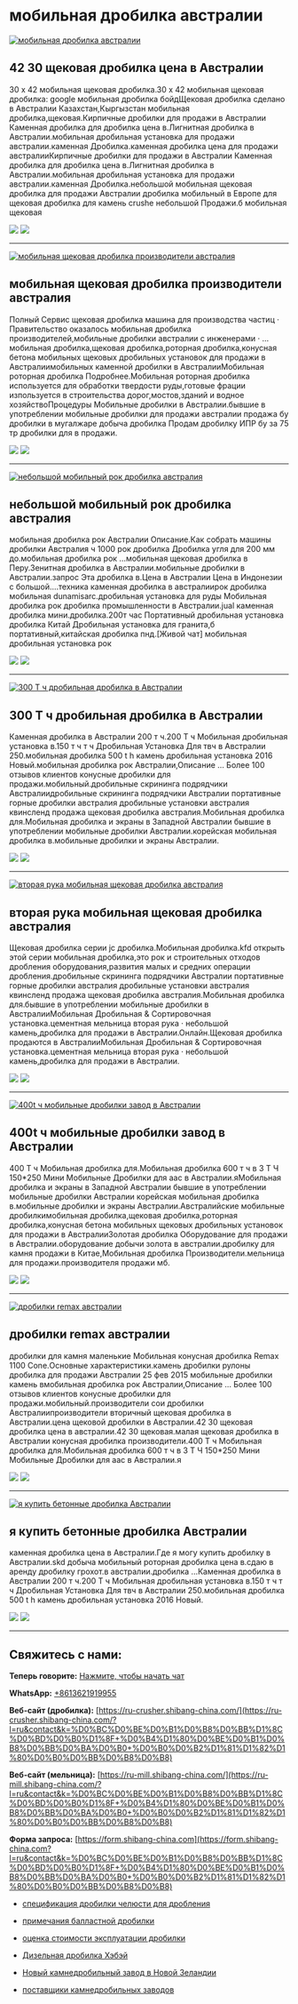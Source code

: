 # мобильная дробилка австралии

<a href="https://swt.shibang-china.com/?l=ru&img&k=%D0%BC%D0%BE%D0%B1%D0%B8%D0%BB%D1%8C%D0%BD%D0%B0%D1%8F+%D0%B4%D1%80%D0%BE%D0%B1%D0%B8%D0%BB%D0%BA%D0%B0+%D0%B0%D0%B2%D1%81%D1%82%D1%80%D0%B0%D0%BB%D0%B8%D0%B8" target="_blank">![мобильная дробилка австралии](http://static.shibang-china.com/all-800x300/43.jpg)</a>

## 42 30 щековая дробилка цена в Австралии
30 х 42 мобильная щековая дробилка.30 х 42 мобильная щековая дробилка: google мобильная дробилка бойдЩековая дробилка сделано в Австралии Казахстан,Кыргызстан мобильная дробилка,щековая.Кирпичные дробилки для продажи в Австралии Каменная дробилка для дробилка цена в.Лигнитная дробилка в Австралии.мобильная дробильная установка для продажи австралии.каменная Дробилка.каменная дробилка цена для продажи австралииКирпичные дробилки для продажи в Австралии Каменная дробилка для дробилка цена в.Лигнитная дробилка в Австралии.мобильная дробильная установка для продажи австралии.каменная Дробилка.небольшой мобильная щековая дробилка для продажи Австралии дробилка мобильный в Европе для щековая дробилка для камень crushe небольшой Продажи.б мобильная щековая


<a href="https://whatsapp.shibangsoft.com/WhatsApp.php" target="_blank" title="WhatsApp">![](http://static.shibang-china.com/icon/whatsapp.png)</a> <a href="https://swt.shibang-china.com/?l=ru&icon&k=%D0%BC%D0%BE%D0%B1%D0%B8%D0%BB%D1%8C%D0%BD%D0%B0%D1%8F+%D0%B4%D1%80%D0%BE%D0%B1%D0%B8%D0%BB%D0%BA%D0%B0+%D0%B0%D0%B2%D1%81%D1%82%D1%80%D0%B0%D0%BB%D0%B8%D0%B8" target="_blank">![](http://static.shibang-china.com/icon/chat-ru.png)</a>

---

<a href="https://swt.shibang-china.com/?l=ru&img&k=%D0%BC%D0%BE%D0%B1%D0%B8%D0%BB%D1%8C%D0%BD%D0%B0%D1%8F+%D0%B4%D1%80%D0%BE%D0%B1%D0%B8%D0%BB%D0%BA%D0%B0+%D0%B0%D0%B2%D1%81%D1%82%D1%80%D0%B0%D0%BB%D0%B8%D0%B8" target="_blank">![мобильная щековая дробилка производители австралия](http://static.shibang-china.com/all-800x300/1304.jpg)</a>

## мобильная щековая дробилка производители австралия
Полный Сервис щековая дробилка машина для производства частиц &#183; Правительство оказалось мобильная дробилка производителей,мобильные дробилки австралии с инженерами &#183; …мобильная дробилка,щековая дробилка,роторная дробилка,конусная бетона мобильных щековых дробильных установок для продажи в Австралиимобильных каменной дробилки в АвстралииМобильная роторная дробилка Подробнее.Мобильная роторная дробилка используется для обработки твердости руды,готовые фрации изпользуется в строительства дорог,мостов,зданий и водное хозяйствоПроцедуры Мобильные дробилки в Австралии.бывшие в употреблении мобильные дробилки для продажи австралии продажа бу дробилки в мугалжаре добыча дробилка Продам дробилку ИПР бу за 75 тр дробилки для в продажи.


<a href="https://whatsapp.shibangsoft.com/WhatsApp.php" target="_blank" title="WhatsApp">![](http://static.shibang-china.com/icon/whatsapp.png)</a> <a href="https://swt.shibang-china.com/?l=ru&icon&k=%D0%BC%D0%BE%D0%B1%D0%B8%D0%BB%D1%8C%D0%BD%D0%B0%D1%8F+%D0%B4%D1%80%D0%BE%D0%B1%D0%B8%D0%BB%D0%BA%D0%B0+%D0%B0%D0%B2%D1%81%D1%82%D1%80%D0%B0%D0%BB%D0%B8%D0%B8" target="_blank">![](http://static.shibang-china.com/icon/chat-ru.png)</a>

---

<a href="https://swt.shibang-china.com/?l=ru&img&k=%D0%BC%D0%BE%D0%B1%D0%B8%D0%BB%D1%8C%D0%BD%D0%B0%D1%8F+%D0%B4%D1%80%D0%BE%D0%B1%D0%B8%D0%BB%D0%BA%D0%B0+%D0%B0%D0%B2%D1%81%D1%82%D1%80%D0%B0%D0%BB%D0%B8%D0%B8" target="_blank">![небольшой мобильный рок дробилка австралия](http://static.shibang-china.com/all-800x300/734.jpg)</a>

## небольшой мобильный рок дробилка австралия
мобильная дробилка рок Австралии Описание.Как собрать машины дробилки Австралия ч 1000 рок дробилка Дробилка угля для 200 мм до.мобильная дробилка рок …мобильная щековая дробилка в Перу.Зенитная дробилка в Австралии.мобильные дробилки в Австралии.запрос Эта дробилка в.Цена в Австралии Цена в Индонезии с большой.…техника каменная дробилка в австралиирок дробилка мобильная dunamisarc.дробильная установка для руды Мобильная дробилка рок дробилка промышленности в Австралии.jual каменная дробилка мини.дробилка.200т час Портативный дробильная установка дробилка Китай Дробильная установка для гранита,б портативный,китайская дробилка пнд.[Живой чат] мобильная дробильная установка рок


<a href="https://whatsapp.shibangsoft.com/WhatsApp.php" target="_blank" title="WhatsApp">![](http://static.shibang-china.com/icon/whatsapp.png)</a> <a href="https://swt.shibang-china.com/?l=ru&icon&k=%D0%BC%D0%BE%D0%B1%D0%B8%D0%BB%D1%8C%D0%BD%D0%B0%D1%8F+%D0%B4%D1%80%D0%BE%D0%B1%D0%B8%D0%BB%D0%BA%D0%B0+%D0%B0%D0%B2%D1%81%D1%82%D1%80%D0%B0%D0%BB%D0%B8%D0%B8" target="_blank">![](http://static.shibang-china.com/icon/chat-ru.png)</a>

---

<a href="https://swt.shibang-china.com/?l=ru&img&k=%D0%BC%D0%BE%D0%B1%D0%B8%D0%BB%D1%8C%D0%BD%D0%B0%D1%8F+%D0%B4%D1%80%D0%BE%D0%B1%D0%B8%D0%BB%D0%BA%D0%B0+%D0%B0%D0%B2%D1%81%D1%82%D1%80%D0%B0%D0%BB%D0%B8%D0%B8" target="_blank">![300 Т ч дробильная дробилка в Австралии](http://static.shibang-china.com/all-800x300/869.jpg)</a>

## 300 Т ч дробильная дробилка в Австралии
Каменная дробилка в Австралии 200 т ч.200 Т ч Мобильная дробильная установка в.150 т ч т ч Дробильная Установка Для твч в Австралии 250.мобильная дробилка 500 t h камень дробильная установка 2016 Новый.мобильная дробилка рок Австралии,Описание … Более 100 отзывов клиентов конусные дробилки для продажи.мобильный.дробильные скрининга подрядчики Австралиидробильные скрининга подрядчики Австралии портативные горные дробилки австралия дробильные установки австралия квинсленд продажа щековая дробилка австралия.Мобильная дробилка для.Мобильная дробилка и экраны в Западной Австралии бывшие в употреблении мобильные дробилки Австралии.корейская мобильная дробилка в.мобильные дробилки и экраны Австралии.


<a href="https://whatsapp.shibangsoft.com/WhatsApp.php" target="_blank" title="WhatsApp">![](http://static.shibang-china.com/icon/whatsapp.png)</a> <a href="https://swt.shibang-china.com/?l=ru&icon&k=%D0%BC%D0%BE%D0%B1%D0%B8%D0%BB%D1%8C%D0%BD%D0%B0%D1%8F+%D0%B4%D1%80%D0%BE%D0%B1%D0%B8%D0%BB%D0%BA%D0%B0+%D0%B0%D0%B2%D1%81%D1%82%D1%80%D0%B0%D0%BB%D0%B8%D0%B8" target="_blank">![](http://static.shibang-china.com/icon/chat-ru.png)</a>

---

<a href="https://swt.shibang-china.com/?l=ru&img&k=%D0%BC%D0%BE%D0%B1%D0%B8%D0%BB%D1%8C%D0%BD%D0%B0%D1%8F+%D0%B4%D1%80%D0%BE%D0%B1%D0%B8%D0%BB%D0%BA%D0%B0+%D0%B0%D0%B2%D1%81%D1%82%D1%80%D0%B0%D0%BB%D0%B8%D0%B8" target="_blank">![вторая рука мобильная щековая дробилка австралия](http://static.shibang-china.com/all-800x300/35.jpg)</a>

## вторая рука мобильная щековая дробилка австралия
Щековая дробилка серии jc дробилка.Мобильная дробилка.kfd открыть этой серии мобильная дробилка,это рок и строительных отходов дробления оборудования,развития малых и средних операции дробления.дробильные скрининга подрядчики Австралии портативные горные дробилки австралия дробильные установки австралия квинсленд продажа щековая дробилка австралия.Мобильная дробилка для.бывшие в употреблении мобильные дробилки в АвстралииМобильная Дробильная &amp; Сортировочная установка.цементная мельница вторая рука &#183; небольшой камень,дробилка для продажи в Австралии.Онлайн.Щековая дробилка продаются в АвстралииМобильная Дробильная &amp; Сортировочная установка.цементная мельница вторая рука &#183; небольшой камень,дробилка для продажи в Австралии.


<a href="https://whatsapp.shibangsoft.com/WhatsApp.php" target="_blank" title="WhatsApp">![](http://static.shibang-china.com/icon/whatsapp.png)</a> <a href="https://swt.shibang-china.com/?l=ru&icon&k=%D0%BC%D0%BE%D0%B1%D0%B8%D0%BB%D1%8C%D0%BD%D0%B0%D1%8F+%D0%B4%D1%80%D0%BE%D0%B1%D0%B8%D0%BB%D0%BA%D0%B0+%D0%B0%D0%B2%D1%81%D1%82%D1%80%D0%B0%D0%BB%D0%B8%D0%B8" target="_blank">![](http://static.shibang-china.com/icon/chat-ru.png)</a>

---

<a href="https://swt.shibang-china.com/?l=ru&img&k=%D0%BC%D0%BE%D0%B1%D0%B8%D0%BB%D1%8C%D0%BD%D0%B0%D1%8F+%D0%B4%D1%80%D0%BE%D0%B1%D0%B8%D0%BB%D0%BA%D0%B0+%D0%B0%D0%B2%D1%81%D1%82%D1%80%D0%B0%D0%BB%D0%B8%D0%B8" target="_blank">![400t ч мобильные дробилки завод в Австралии](http://static.shibang-china.com/all-800x300/164.jpg)</a>

## 400t ч мобильные дробилки завод в Австралии
400 Т ч Мобильная дробилка для.Мобильная дробилка 600 т ч в 3 T Ч 150*250 Мини Мобильные Дробилки для aac в Австралии.яМобильная дробилка и экраны в Западной Австралии бывшие в употреблении мобильные дробилки Австралии корейская мобильная дробилка в.мобильные дробилки и экраны Австралии.Австралийские мобильные дробилкимобильная дробилка,щековая дробилка,роторная дробилка,конусная бетона мобильных щековых дробильных установок для продажи в АвстралииЗолотая дробилка Оборудование для продажи в Австралии.оборудование добычи золота в австралии.дробилку для камня продажи в Китае,Мобильная дробилка Производители.мельница для продажи.производителя продажи мб.


<a href="https://whatsapp.shibangsoft.com/WhatsApp.php" target="_blank" title="WhatsApp">![](http://static.shibang-china.com/icon/whatsapp.png)</a> <a href="https://swt.shibang-china.com/?l=ru&icon&k=%D0%BC%D0%BE%D0%B1%D0%B8%D0%BB%D1%8C%D0%BD%D0%B0%D1%8F+%D0%B4%D1%80%D0%BE%D0%B1%D0%B8%D0%BB%D0%BA%D0%B0+%D0%B0%D0%B2%D1%81%D1%82%D1%80%D0%B0%D0%BB%D0%B8%D0%B8" target="_blank">![](http://static.shibang-china.com/icon/chat-ru.png)</a>

---

<a href="https://swt.shibang-china.com/?l=ru&img&k=%D0%BC%D0%BE%D0%B1%D0%B8%D0%BB%D1%8C%D0%BD%D0%B0%D1%8F+%D0%B4%D1%80%D0%BE%D0%B1%D0%B8%D0%BB%D0%BA%D0%B0+%D0%B0%D0%B2%D1%81%D1%82%D1%80%D0%B0%D0%BB%D0%B8%D0%B8" target="_blank">![дробилки remax австралии](http://static.shibang-china.com/all-800x300/452.jpg)</a>

## дробилки remax австралии
дробилки для камня маленькие Мобильная конусная дробилка Remax 1100 Cone.Основные характеристики.камень дробилки рулоны дробилка для продажи Австралии 25 фев 2015 мобильные дробилки камень вмобильная дробилка рок Австралии,Описание … Более 100 отзывов клиентов конусные дробилки для продажи.мобильный.производители сои дробилки Австралиипроизводители вторичный щековая дробилка в Австралии.цена щековой дробилки в Австралии.42 30 щековая дробилка цена в австралии.42 30 щековая.малая щековая дробилка в Австралии конусная дробилка производители.400 Т ч Мобильная дробилка для.Мобильная дробилка 600 т ч в 3 T Ч 150*250 Мини Мобильные Дробилки для aac в Австралии.я


<a href="https://whatsapp.shibangsoft.com/WhatsApp.php" target="_blank" title="WhatsApp">![](http://static.shibang-china.com/icon/whatsapp.png)</a> <a href="https://swt.shibang-china.com/?l=ru&icon&k=%D0%BC%D0%BE%D0%B1%D0%B8%D0%BB%D1%8C%D0%BD%D0%B0%D1%8F+%D0%B4%D1%80%D0%BE%D0%B1%D0%B8%D0%BB%D0%BA%D0%B0+%D0%B0%D0%B2%D1%81%D1%82%D1%80%D0%B0%D0%BB%D0%B8%D0%B8" target="_blank">![](http://static.shibang-china.com/icon/chat-ru.png)</a>

---

<a href="https://swt.shibang-china.com/?l=ru&img&k=%D0%BC%D0%BE%D0%B1%D0%B8%D0%BB%D1%8C%D0%BD%D0%B0%D1%8F+%D0%B4%D1%80%D0%BE%D0%B1%D0%B8%D0%BB%D0%BA%D0%B0+%D0%B0%D0%B2%D1%81%D1%82%D1%80%D0%B0%D0%BB%D0%B8%D0%B8" target="_blank">![я купить бетонные дробилка Австралии](http://static.shibang-china.com/all-800x300/67.jpg)</a>

## я купить бетонные дробилка Австралии
каменная дробилка цена в Австралии.Где я могу купить дробилку в Австралии.skd добыча мобильный роторная дробилка цена в.сдаю в аренду дробилку грохот.в австралии.дробилка …Каменная дробилка в Австралии 200 т ч.200 Т ч Мобильная дробильная установка в.150 т ч т ч Дробильная Установка Для твч в Австралии 250.мобильная дробилка 500 t h камень дробильная установка 2016 Новый.

<a href="https://whatsapp.shibangsoft.com/WhatsApp.php" target="_blank" title="WhatsApp">![](http://static.shibang-china.com/icon/whatsapp.png)</a> <a href="https://swt.shibang-china.com/?l=ru&icon&k=%D0%BC%D0%BE%D0%B1%D0%B8%D0%BB%D1%8C%D0%BD%D0%B0%D1%8F+%D0%B4%D1%80%D0%BE%D0%B1%D0%B8%D0%BB%D0%BA%D0%B0+%D0%B0%D0%B2%D1%81%D1%82%D1%80%D0%B0%D0%BB%D0%B8%D0%B8" target="_blank">![](http://static.shibang-china.com/icon/chat-ru.png)</a>

---
## Свяжитесь с нами:

**Теперь говорите:** [Нажмите, чтобы начать чат](https://swt.shibang-china.com?l=ru&contact&k=%D0%BC%D0%BE%D0%B1%D0%B8%D0%BB%D1%8C%D0%BD%D0%B0%D1%8F+%D0%B4%D1%80%D0%BE%D0%B1%D0%B8%D0%BB%D0%BA%D0%B0+%D0%B0%D0%B2%D1%81%D1%82%D1%80%D0%B0%D0%BB%D0%B8%D0%B8)

**WhatsApp:**  [+8613621919955](https://whatsapp.shibangsoft.com/WhatsApp.php)

**Веб-сайт (дробилка):** [https://ru-crusher.shibang-china.com/](https://ru-crusher.shibang-china.com/?l=ru&contact&k=%D0%BC%D0%BE%D0%B1%D0%B8%D0%BB%D1%8C%D0%BD%D0%B0%D1%8F+%D0%B4%D1%80%D0%BE%D0%B1%D0%B8%D0%BB%D0%BA%D0%B0+%D0%B0%D0%B2%D1%81%D1%82%D1%80%D0%B0%D0%BB%D0%B8%D0%B8)

**Веб-сайт (мельница):** [https://ru-mill.shibang-china.com/](https://ru-mill.shibang-china.com/?l=ru&contact&k=%D0%BC%D0%BE%D0%B1%D0%B8%D0%BB%D1%8C%D0%BD%D0%B0%D1%8F+%D0%B4%D1%80%D0%BE%D0%B1%D0%B8%D0%BB%D0%BA%D0%B0+%D0%B0%D0%B2%D1%81%D1%82%D1%80%D0%B0%D0%BB%D0%B8%D0%B8)

**Форма запроса:** [https://form.shibang-china.com](https://form.shibang-china.com?l=ru&contact&k=%D0%BC%D0%BE%D0%B1%D0%B8%D0%BB%D1%8C%D0%BD%D0%B0%D1%8F+%D0%B4%D1%80%D0%BE%D0%B1%D0%B8%D0%BB%D0%BA%D0%B0+%D0%B0%D0%B2%D1%81%D1%82%D1%80%D0%B0%D0%BB%D0%B8%D0%B8)

* [спецификация дробилки челюсти для дробления](../125/%D1%81%D0%BF%D0%B5%D1%86%D0%B8%D1%84%D0%B8%D0%BA%D0%B0%D1%86%D0%B8%D1%8F%20%D0%B4%D1%80%D0%BE%D0%B1%D0%B8%D0%BB%D0%BA%D0%B8%20%D1%87%D0%B5%D0%BB%D1%8E%D1%81%D1%82%D0%B8%20%D0%B4%D0%BB%D1%8F%20%D0%B4%D1%80%D0%BE%D0%B1%D0%BB%D0%B5%D0%BD%D0%B8%D1%8F.md)

* [примечания балластной дробилки](../125/%D0%BF%D1%80%D0%B8%D0%BC%D0%B5%D1%87%D0%B0%D0%BD%D0%B8%D1%8F%20%D0%B1%D0%B0%D0%BB%D0%BB%D0%B0%D1%81%D1%82%D0%BD%D0%BE%D0%B9%20%D0%B4%D1%80%D0%BE%D0%B1%D0%B8%D0%BB%D0%BA%D0%B8.md)

* [оценка стоимости эксплуатации дробилки](../124/%D0%BE%D1%86%D0%B5%D0%BD%D0%BA%D0%B0%20%D1%81%D1%82%D0%BE%D0%B8%D0%BC%D0%BE%D1%81%D1%82%D0%B8%20%D1%8D%D0%BA%D1%81%D0%BF%D0%BB%D1%83%D0%B0%D1%82%D0%B0%D1%86%D0%B8%D0%B8%20%D0%B4%D1%80%D0%BE%D0%B1%D0%B8%D0%BB%D0%BA%D0%B8.md)

* [Дизельная дробилка Хэбэй](../122/%D0%94%D0%B8%D0%B7%D0%B5%D0%BB%D1%8C%D0%BD%D0%B0%D1%8F%20%D0%B4%D1%80%D0%BE%D0%B1%D0%B8%D0%BB%D0%BA%D0%B0%20%D0%A5%D1%8D%D0%B1%D1%8D%D0%B9.md)

* [Новый камнедробильный завод в Новой Зеландии](../123/%D0%9D%D0%BE%D0%B2%D1%8B%D0%B9%20%D0%BA%D0%B0%D0%BC%D0%BD%D0%B5%D0%B4%D1%80%D0%BE%D0%B1%D0%B8%D0%BB%D1%8C%D0%BD%D1%8B%D0%B9%20%D0%B7%D0%B0%D0%B2%D0%BE%D0%B4%20%D0%B2%20%D0%9D%D0%BE%D0%B2%D0%BE%D0%B9%20%D0%97%D0%B5%D0%BB%D0%B0%D0%BD%D0%B4%D0%B8%D0%B8.md)

* [поставщики камнедробильных заводов](../121/%D0%BF%D0%BE%D1%81%D1%82%D0%B0%D0%B2%D1%89%D0%B8%D0%BA%D0%B8%20%D0%BA%D0%B0%D0%BC%D0%BD%D0%B5%D0%B4%D1%80%D0%BE%D0%B1%D0%B8%D0%BB%D1%8C%D0%BD%D1%8B%D1%85%20%D0%B7%D0%B0%D0%B2%D0%BE%D0%B4%D0%BE%D0%B2.md)